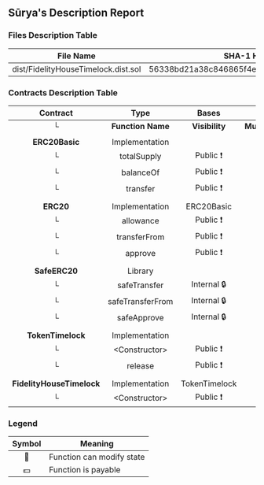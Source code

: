 ## Sūrya's Description Report

### Files Description Table


|  File Name  |  SHA-1 Hash  |
|-------------|--------------|
| dist/FidelityHouseTimelock.dist.sol | 56338bd21a38c846865f4e36899b59d915964d53 |


### Contracts Description Table


|  Contract  |         Type        |       Bases      |                  |                 |
|:----------:|:-------------------:|:----------------:|:----------------:|:---------------:|
|     └      |  **Function Name**  |  **Visibility**  |  **Mutability**  |  **Modifiers**  |
||||||
| **ERC20Basic** | Implementation |  |||
| └ | totalSupply | Public ❗️ |   | |
| └ | balanceOf | Public ❗️ |   | |
| └ | transfer | Public ❗️ | 🛑  | |
||||||
| **ERC20** | Implementation | ERC20Basic |||
| └ | allowance | Public ❗️ |   | |
| └ | transferFrom | Public ❗️ | 🛑  | |
| └ | approve | Public ❗️ | 🛑  | |
||||||
| **SafeERC20** | Library |  |||
| └ | safeTransfer | Internal 🔒 | 🛑  | |
| └ | safeTransferFrom | Internal 🔒 | 🛑  | |
| └ | safeApprove | Internal 🔒 | 🛑  | |
||||||
| **TokenTimelock** | Implementation |  |||
| └ | \<Constructor\> | Public ❗️ | 🛑  | |
| └ | release | Public ❗️ | 🛑  | |
||||||
| **FidelityHouseTimelock** | Implementation | TokenTimelock |||
| └ | \<Constructor\> | Public ❗️ | 🛑  | TokenTimelock |


### Legend

|  Symbol  |  Meaning  |
|:--------:|-----------|
|    🛑    | Function can modify state |
|    💵    | Function is payable |

